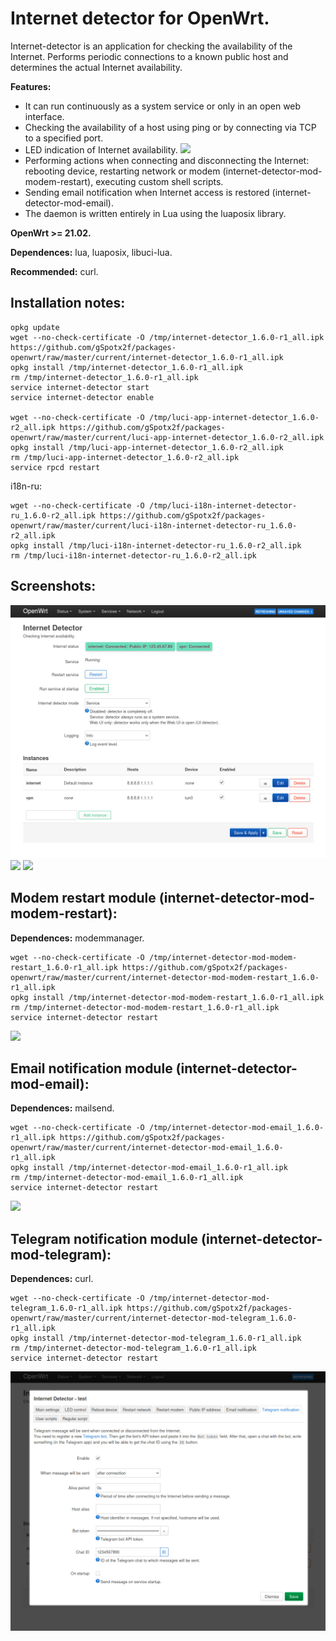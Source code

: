 # Internet detector for OpenWrt.
Internet-detector is an application for checking the availability of the Internet. Performs periodic connections to a known public host and determines the actual Internet availability.

**Features:**
 - It can run continuously as a system service or only in an open web interface.
 - Checking the availability of a host using ping or by connecting via TCP to a specified port.
 - LED indication of Internet availability.
![](https://github.com/gSpotx2f/luci-app-internet-detector/blob/master/screenshots/internet-led.jpg)
 - Performing actions when connecting and disconnecting the Internet: rebooting device, restarting network or modem (internet-detector-mod-modem-restart), executing custom shell scripts.
 - Sending email notification when Internet access is restored (internet-detector-mod-email).
 - The daemon is written entirely in Lua using the luaposix library.

**OpenWrt >= 21.02.**

**Dependences:** lua, luaposix, libuci-lua.

**Recommended:** curl.

## Installation notes:

    opkg update
    wget --no-check-certificate -O /tmp/internet-detector_1.6.0-r1_all.ipk https://github.com/gSpotx2f/packages-openwrt/raw/master/current/internet-detector_1.6.0-r1_all.ipk
    opkg install /tmp/internet-detector_1.6.0-r1_all.ipk
    rm /tmp/internet-detector_1.6.0-r1_all.ipk
    service internet-detector start
    service internet-detector enable

    wget --no-check-certificate -O /tmp/luci-app-internet-detector_1.6.0-r2_all.ipk https://github.com/gSpotx2f/packages-openwrt/raw/master/current/luci-app-internet-detector_1.6.0-r2_all.ipk
    opkg install /tmp/luci-app-internet-detector_1.6.0-r2_all.ipk
    rm /tmp/luci-app-internet-detector_1.6.0-r2_all.ipk
    service rpcd restart

i18n-ru:

    wget --no-check-certificate -O /tmp/luci-i18n-internet-detector-ru_1.6.0-r2_all.ipk https://github.com/gSpotx2f/packages-openwrt/raw/master/current/luci-i18n-internet-detector-ru_1.6.0-r2_all.ipk
    opkg install /tmp/luci-i18n-internet-detector-ru_1.6.0-r2_all.ipk
    rm /tmp/luci-i18n-internet-detector-ru_1.6.0-r2_all.ipk

## Screenshots:

![](https://github.com/gSpotx2f/luci-app-internet-detector/blob/master/screenshots/01.jpg)
![](https://github.com/gSpotx2f/luci-app-internet-detector/blob/master/screenshots/02.jpg)
![](https://github.com/gSpotx2f/luci-app-internet-detector/blob/master/screenshots/03.jpg)

## Modem restart module (internet-detector-mod-modem-restart):

**Dependences:** modemmanager.

    wget --no-check-certificate -O /tmp/internet-detector-mod-modem-restart_1.6.0-r1_all.ipk https://github.com/gSpotx2f/packages-openwrt/raw/master/current/internet-detector-mod-modem-restart_1.6.0-r1_all.ipk
    opkg install /tmp/internet-detector-mod-modem-restart_1.6.0-r1_all.ipk
    rm /tmp/internet-detector-mod-modem-restart_1.6.0-r1_all.ipk
    service internet-detector restart

![](https://github.com/gSpotx2f/luci-app-internet-detector/blob/master/screenshots/04.jpg)

## Email notification module (internet-detector-mod-email):

**Dependences:** mailsend.

    wget --no-check-certificate -O /tmp/internet-detector-mod-email_1.6.0-r1_all.ipk https://github.com/gSpotx2f/packages-openwrt/raw/master/current/internet-detector-mod-email_1.6.0-r1_all.ipk
    opkg install /tmp/internet-detector-mod-email_1.6.0-r1_all.ipk
    rm /tmp/internet-detector-mod-email_1.6.0-r1_all.ipk
    service internet-detector restart

![](https://github.com/gSpotx2f/luci-app-internet-detector/blob/master/screenshots/05.jpg)

## Telegram notification module (internet-detector-mod-telegram):

**Dependences:** curl.

    wget --no-check-certificate -O /tmp/internet-detector-mod-telegram_1.6.0-r1_all.ipk https://github.com/gSpotx2f/packages-openwrt/raw/master/current/internet-detector-mod-telegram_1.6.0-r1_all.ipk
    opkg install /tmp/internet-detector-mod-telegram_1.6.0-r1_all.ipk
    rm /tmp/internet-detector-mod-telegram_1.6.0-r1_all.ipk
    service internet-detector restart

![](https://github.com/gSpotx2f/luci-app-internet-detector/blob/master/screenshots/06.jpg)
